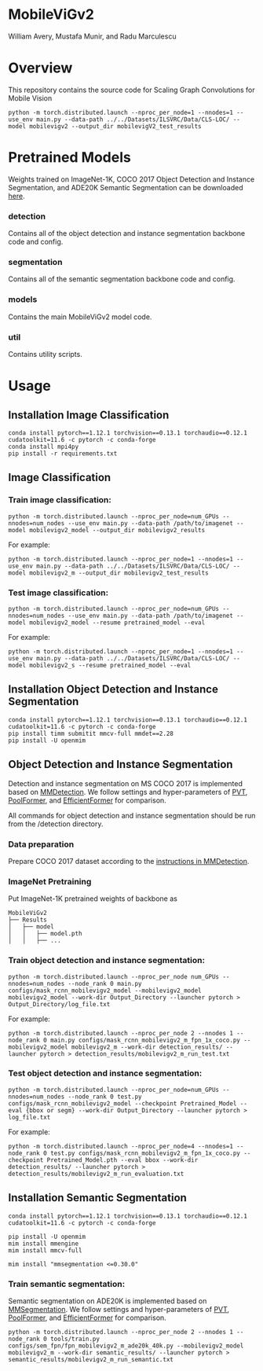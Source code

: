 # MobileViGv2
William Avery, Mustafa Munir, and Radu Marculescu

# Overview
This repository contains the source code for Scaling Graph Convolutions for Mobile Vision


```
python -m torch.distributed.launch --nproc_per_node=1 --nnodes=1 --use_env main.py --data-path ../../Datasets/ILSVRC/Data/CLS-LOC/ --model mobilevigv2 --output_dir mobilevigV2_test_results
```


# Pretrained Models

Weights trained on ImageNet-1K, COCO 2017 Object Detection and Instance Segmentation, and ADE20K Semantic Segmentation can be downloaded [here](https://huggingface.co/SLDGroup/MobileViGv2/tree/main). 

### detection
Contains all of the object detection and instance segmentation backbone code and config.

### segmentation
Contains all of the semantic segmentation backbone code and config.

### models
Contains the main MobileViGv2 model code.

### util
Contains utility scripts.

# Usage

## Installation Image Classification

```
conda install pytorch==1.12.1 torchvision==0.13.1 torchaudio==0.12.1 cudatoolkit=11.6 -c pytorch -c conda-forge
conda install mpi4py
pip install -r requirements.txt
```

## Image Classification

### Train image classification:
```
python -m torch.distributed.launch --nproc_per_node=num_GPUs --nnodes=num_nodes --use_env main.py --data-path /path/to/imagenet --model mobilevigv2_model --output_dir mobilevigv2_results
```
For example:
```
python -m torch.distributed.launch --nproc_per_node=1 --nnodes=1 --use_env main.py --data-path ../../Datasets/ILSVRC/Data/CLS-LOC/ --model mobilevigv2_m --output_dir mobilevigv2_test_results
```
### Test image classification:
```
python -m torch.distributed.launch --nproc_per_node=num_GPUs --nnodes=num_nodes --use_env main.py --data-path /path/to/imagenet --model mobilevigv2_model --resume pretrained_model --eval
```
For example:
```
python -m torch.distributed.launch --nproc_per_node=1 --nnodes=1 --use_env main.py --data-path ../../Datasets/ILSVRC/Data/CLS-LOC/ --model mobilevigv2_s --resume pretrained_model --eval
```

## Installation Object Detection and Instance Segmentation
```
conda install pytorch==1.12.1 torchvision==0.13.1 torchaudio==0.12.1 cudatoolkit=11.6 -c pytorch -c conda-forge
pip install timm submitit mmcv-full mmdet==2.28
pip install -U openmim
```

## Object Detection and Instance Segmentation

Detection and instance segmentation on MS COCO 2017 is implemented based on [MMDetection](https://github.com/open-mmlab/mmdetection). We follow settings and hyper-parameters of [PVT](https://github.com/whai362/PVT/tree/v2/segmentation), [PoolFormer](https://github.com/sail-sg/poolformer), and [EfficientFormer](https://github.com/snap-research/EfficientFormer) for comparison. 

All commands for object detection and instance segmentation should be run from the /detection directory.

### Data preparation

Prepare COCO 2017 dataset according to the [instructions in MMDetection](https://github.com/open-mmlab/mmdetection/blob/master/docs/en/1_exist_data_model.md#test-existing-models-on-standard-datasets).

### ImageNet Pretraining
Put ImageNet-1K pretrained weights of backbone as 
```
MobileViGv2
├── Results
│   ├── model
│   │   ├── model.pth
│   │   ├── ...
```

### Train object detection and instance segmentation:
```
python -m torch.distributed.launch --nproc_per_node num_GPUs --nnodes=num_nodes --node_rank 0 main.py configs/mask_rcnn_mobilevigv2_model --mobilevigv2_model mobilevigv2_model --work-dir Output_Directory --launcher pytorch > Output_Directory/log_file.txt 
```
For example:
```
python -m torch.distributed.launch --nproc_per_node 2 --nnodes 1 --node_rank 0 main.py configs/mask_rcnn_mobilevigv2_m_fpn_1x_coco.py --mobilevigv2_model mobilevigv2_m --work-dir detection_results/ --launcher pytorch > detection_results/mobilevigv2_m_run_test.txt 
```
### Test object detection and instance segmentation:
```
python -m torch.distributed.launch --nproc_per_node=num_GPUs --nnodes=num_nodes --node_rank 0 test.py configs/mask_rcnn_mobilevigv2_model --checkpoint Pretrained_Model --eval {bbox or segm} --work-dir Output_Directory --launcher pytorch > log_file.txt
```
For example:
```
python -m torch.distributed.launch --nproc_per_node=4 --nnodes=1 --node_rank 0 test.py configs/mask_rcnn_mobilevigv2_m_fpn_1x_coco.py --checkpoint Pretrained_Model.pth --eval bbox --work-dir detection_results/ --launcher pytorch > detection_results/mobilevigv2_m_run_evaluation.txt
```

## Installation Semantic Segmentation
```
conda install pytorch==1.12.1 torchvision==0.13.1 torchaudio==0.12.1 cudatoolkit=11.6 -c pytorch -c conda-forge
```
```
pip install -U openmim
mim install mmengine
mim install mmcv-full
```
```
mim install "mmsegmentation <=0.30.0"
```

### Train semantic segmentation:

Semantic segmentation on ADE20K is implemented based on [MMSegmentation](https://github.com/open-mmlab/mmsegmentation). We follow settings and hyper-parameters of [PVT](https://github.com/whai362/PVT/tree/v2/segmentation), [PoolFormer](https://github.com/sail-sg/poolformer), and [EfficientFormer](https://github.com/snap-research/EfficientFormer) for comparison. 

```
python -m torch.distributed.launch --nproc_per_node 2 --nnodes 1 --node_rank 0 tools/train.py configs/sem_fpn/fpn_mobilevigv2_m_ade20k_40k.py --mobilevigv2_model mobilevigv2_m --work-dir semantic_results/ --launcher pytorch > semantic_results/mobilevigv2_m_run_semantic.txt
```
